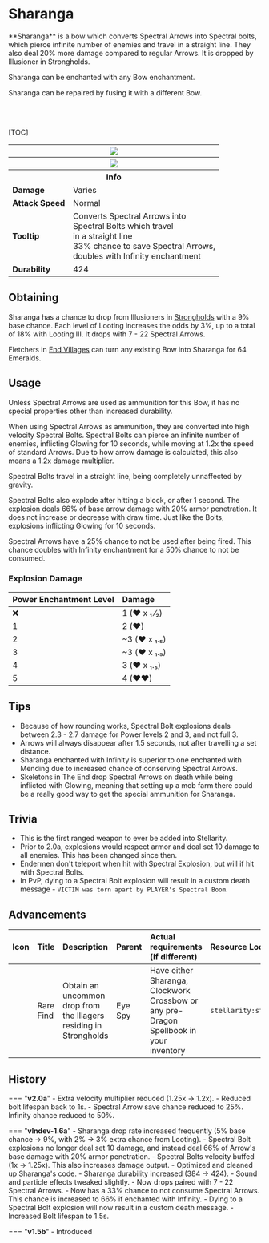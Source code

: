 # Sharanga

<div class="result kohara-infobox-grid" markdown>
<div markdown class="kohara-infobox-text">
**Sharanga** is a bow which converts <i class="icon-minecraft icon-minecraft-spectral-arrow"></i>Spectral Arrows into Spectral bolts, which pierce infinite number of enemies and travel in a straight line. They also deal 20% more damage compared to regular Arrows. It is dropped by Illusioner in Strongholds. 

<i class="icon-minecraft icon-minecraft-enchanted-book"></i> Sharanga can be enchanted with any Bow enchantment.

<i class="icon-minecraft icon-minecraft-anvil"></i> Sharanga can be repaired by fusing it with a different <i class="icon-minecraft icon-minecraft-bow"></i>Bow.

<br><br>

[TOC]

</div>
<div class="kohara-infobox-table">
  <table id="kohara-infobox--item">
	<tr>
		<th colspan="2" class="kohara-infobox--top-image"><img src="../../assets/items/sharanga.png"></th>
	</tr>
    <tr>
		<th colspan="2" class="kohara-infobox--top-image"><img src="../../assets/items/sharanga_pulling.gif"></th>
	</tr>
	<tr>
		<th colspan="2">Info</th>
	</tr>
	<tr>
		<td><b>Damage</b></td>
		<td>Varies</td>
	</tr>
	<tr>
		<td><b>Attack Speed</b></td>
		<td>Normal</td>
	</tr>
	<tr>
		<td><b>Tooltip</b></td>
		<td>Converts Spectral Arrows into
		<br>
		Spectral Bolts which travel
		<br>
		in a straight line
		<br>
		33% chance to save Spectral Arrows,
		<br>
		doubles with Infinity enchantment
		</td>
	</tr>
	<tr>
		<td><b>Durability</b></td>
		<td>424</td>
	</tr>
</table>
</div>
</div>

## Obtaining
Sharanga has a chance to drop from Illusioners in [Strongholds](../structures/stronghold.md) with a 9% base chance. Each level of Looting increases the odds by 3%, up to a total of 18% with Looting III. It drops with 7 - 22 <i class="icon-minecraft icon-minecraft-spectral-arrow"></i>Spectral Arrows.

Fletchers in [End Villages](../structures/end_village.md) can turn any existing Bow into Sharanga for 64 <i class="icon-minecraft icon-minecraft-emerald"></i>Emeralds.

## Usage
Unless <i class="icon-minecraft icon-minecraft-spectral-arrow"></i>Spectral Arrows are used as ammunition for this Bow, it has no special properties other than increased durability.

When using <i class="icon-minecraft icon-minecraft-spectral-arrow"></i>Spectral Arrows as ammunition, they are converted into high velocity Spectral Bolts. Spectral Bolts can pierce an infinite number of enemies, inflicting Glowing for 10 seconds, while moving at 1.2x the speed of standard Arrows. Due to how arrow damage is calculated, this also means a 1.2x damage multiplier. 

Spectral Bolts travel in a straight line, being completely unnaffected by gravity.

Spectral Bolts also explode after hitting a block, or after 1 second. The explosion deals 66% of base arrow damage with 20% armor penetration. It does not increase or decrease with draw time. Just like the Bolts, explosions inflicting Glowing for 10 seconds.

<i class="icon-minecraft icon-minecraft-spectral-arrow"></i>Spectral Arrows have a 25% chance to not be used after being fired. This chance doubles with Infinity enchantment for a 50% chance to not be consumed.

### Explosion Damage

| Power Enchantment Level | Damage |
| :--- | :--- |
| :x: | 1 (:heart: х ₁ ⁄₂) |
| 1 | 2 (:heart:) |
| 2 | ~3 (:heart: х ₁.₅) |
| 3 | ~3 (:heart: х ₁.₅) |
| 4 | 3 (:heart: х ₁.₅) |
| 5 | 4 (:heart::heart:) |

## Tips
- Because of how rounding works, Spectral Bolt explosions deals between 2.3 - 2.7 damage for Power levels 2 and 3, and not full 3.
- Arrows will always disappear after 1.5 seconds, not after travelling a set distance.
- Sharanga enchanted with Infinity is superior to one enchanted with Mending due to increased chance of conserving <i class="icon-minecraft icon-minecraft-spectral-arrow"></i>Spectral Arrows.
- Skeletons in The End drop <i class="icon-minecraft icon-minecraft-spectral-arrow"></i>Spectral Arrows on death while being inflicted with Glowing, meaning that setting up a mob farm there could be a really good way to get the special ammunition for Sharanga.

## Trivia
- This is the first ranged weapon to ever be added into Stellarity.
- Prior to 2.0a, explosions would respect armor and deal set 10 damage to all enemies. This has been changed since then.
- Endermen don't teleport when hit with Spectral Explosion, but will if hit with Spectral Bolts.
- In PvP, dying to a Spectral Bolt explosion will result in a custom death message - `VICTIM was torn apart by PLAYER's Spectral Boom`.

## Advancements
| Icon | Title | Description | Parent | Actual requirements (if different) | Resource Location |
| :--- | :--- | :--- | :--- | :--- | :--- |
| <div class="adv-div"><i class="adv adv-task"></i><i class="icon-adv icon-stellarity icon-stellarity-sharanga"></i></div> | Rare Find | Obtain an uncommon drop from the Illagers residing in Strongholds | Eye Spy | Have either Sharanga, Clockwork Crossbow or any pre-Dragon Spellbook in your inventory | `stellarity:story/drop_rare_illager_loot` |

## History
=== "**v2.0a**"
    - Extra velocity multiplier reduced (1.25x -> 1.2x).
    - Reduced bolt lifespan back to 1s.
    - <i class="icon-minecraft icon-minecraft-spectral-arrow"></i>Spectral Arrow save chance reduced to 25%. Infinity chance reduced to 50%. 

=== "**vIndev-1.6a**"
	- Sharanga drop rate increased frequently (5% base chance -> 9%,  with 2% -> 3% extra chance from Looting).
	- Spectral Bolt explosions no longer deal set 10 damage, and instead deal 66% of Arrow's base damage with 20% armor penetration.
	- Spectral Bolts velocity buffed (1x -> 1.25x). This also increases damage output.
	- Optimized and cleaned up Sharanga's code.
	- Sharanga durability increased (384 -> 424).
	- Sound and particle effects tweaked slightly.
	- Now drops paired with 7 - 22 <i class="icon-minecraft icon-minecraft-spectral-arrow"></i>Spectral Arrows.
	- Now has a 33% chance to not consume <i class="icon-minecraft icon-minecraft-spectral-arrow"></i>Spectral Arrows. This chance is increased to 66% if enchanted with Infinity.
	- Dying to a Spectral Bolt explosion will now result in a custom death message.
	- Increased Bolt lifespan to 1.5s.

=== "**v1.5b**"
	- Introduced
